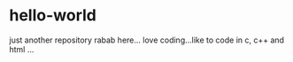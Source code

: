# hello-world
just another repository
rabab here...
love coding...like to code in c, c++ and html ...
